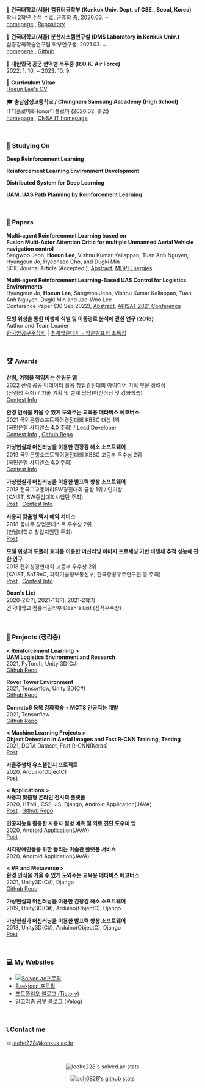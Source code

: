 **🏫 건국대학교(서울) 컴퓨터공학부 (Konkuk Univ. Dept. of CSE., Seoul, Korea)** <br> 학사 2학년 수석 수료, 군휴학 중, 2020.03. ~ <br> [homepage](http://cse.konkuk.ac.kr/main.do) , [Repository](https://github.com/leehe228/Konkuk-CSE) 

**🔬 건국대학교(서울) 분산시스템연구실 (DMS Laboratory in Konkuk Univ.)** <br> 심층강화학습연구팀 학부연구생, 2021.03. ~ <br> [homepage](https://dmslab-konkuk.github.io/) , [Github](https://github.com/dmslab-konkuk)

**🛫 대한민국 공군 현역병 복무중 (R.O.K. Air Force)** <br> 2022. 1. 10. ~ 2023. 10. 9.

**🎪 Curriculum Vitae** <br> [Hoeun Lee's CV](https://github.com/leehe228/leehe228/blob/main/CV.md)

**🎓 충남삼성고등학교 / Chungnam Samsung Aacademy (High School)** <br> IT디플로마&Honor디플로마 (2020.02. 졸업) <br> [homepage](https://cnsa.hs.kr/hpw) , [CNSA IT homepage](http://it.cnsa.hs.kr/)

<br>

### 🥁 Studying On
**Deep Reinforcement Learning**

**Reinforcement Learning Environment Development**

**Distributed System for Deep Learning**

**UAM, UAS Path Planning by Reinforcement Learning**

<br>

### 📃 Papers
**Multi-agent Reinforcement Learning based on** <br> **Fusion Multi-Actor Attention Critic for multiple Unmanned Aerial Vehicle navigation control** <br> Sangwoo Jeon, **Hoeun Lee**, Vishnu Kumar Kaliappan, Tuan Anh Nguyen, Hyungeun Jo, Hyeonseo Cho, and Dugki Min <br> SCIE Journal Article (Accepted.), [Abstract](https://www.mdpi.com/1996-1073/15/19/7426), [MDPI Energies](https://www.mdpi.com/journal/energies)

**Multi-agent Reinforcement Learning-Based UAS Control for Logistics Environments** <br> Hyungeun Jo, **Hoeun Lee**, Sangwoo Jeon, Vishnu Kumar Kaliappan, Tuan Anh Nguyen, Dugki Min and Jae-Woo Lee  <br> Conference Paper (30 Sep 2022), [Abstract](https://link.springer.com/chapter/10.1007/978-981-19-2635-8_71), [APISAT 2021 Conference](https://apisat2021.org/) 

**모형 위성을 통한 비행체 식별 및 이동경로 분석에 관한 연구 (2018)** <br> Author and Team Leader <br> [한국항공우주학회](http://ksas.or.kr/) | [추계학술대회 - 학술발표회 초록집](http://ksas.or.kr/Publications/sub_05_11.asp) 

<br>

### 🏆 Awards
**산림, 여행을 책임지는 산림꾼 앱** <br> 2022 산림 공공·빅데이터 활용 창업경진대회 아이디어 기획 부문 장려상 <br> (산림청 주최) / 기술 기획 및 설계 담당(머신러닝 및 강화학습) <br> [Contest Info](https://www.bigdata-forest.kr/support/notice/20220818173423)

**환경 인식을 키울 수 있게 도와주는 교육용 메타버스 에코버스** <br> 2021 국민은행소프트웨어경진대회 KBSC 대상 1위 <br> (국민은행 사피엔스 4.0 주최) / Lead Developer <br> [Contest Info](https://www.kbsccoding.com/board/board.php?bo_table=notice&wr_id=67) , [Github Repo](https://github.com/leehe228/Ecoverse)

**가상현실과 머신러닝을 이용한 긴장감 해소 소프트웨어** <br> 2019 국민은행소프트웨어경진대회 KBSC 고등부 우수상 2위 <br> (국민은행 사피엔스 4.0 주최) <br> [Contest Info](https://www.kbsccoding.com/board/board.php?bo_table=notice&wr_id=42&page=2)

**가상현실과 머신러닝을 이용한 발표력 향상 소프트웨어** <br> 2018 전국고교동아리SW경진대회 금상 1위 / 인기상 <br> (KAIST, SW중심대학사업단 주최) <br> [Post](https://deepdeepit.tistory.com/50) , [Contest Info](https://www.highschool-swcontest.com/)

**사용자 맞춤형 택시 예약 서비스** <br> 2018 꿈나무 창업콘테스트 우수상 2위 <br> (한남대학교 창업지원단 주최) <br> [Post](https://deepdeepit.tistory.com/80)

**모델 위성과 도플러 효과를 이용한 머신러닝 이미지 프로세싱 기반 비행체 추적 성능에 관한 연구** <br> 2018 캔위성경연대회 고등부 우수상 2위 <br> (KAIST, SaTReC, 과학기술정보통신부, 한국항공우주연구원 등 주최) <br> [Post](https://deepdeepit.tistory.com/45) , [Contest Info](http://cansat.kaist.ac.kr/)

**Dean's List** <br> 2020-2학기, 2021-1학기, 2021-2학기 <br> 건국대학교 컴퓨터공학부 Dean's List (성적우수상) 

<br>

### 🎨 Projects (정리중)
**< Reinforcement Learning >** <br>
**UAM Logistics Environment and Research** <br> 2021, PyTorch, Unity 3D(C#) <br> [Github Repo](https://github.com/dmslab-konkuk/LogisticsEnv)

**Rover Tower Environment** <br> 2021, Tensorflow, Unity 3D(C#) <br> [Github Repo](https://github.com/dmslab-konkuk/RoverTowerEnv)

**Connetc6 육목 강화학습 + MCTS 인공지능 개발** <br> 2021, Tensorflow <br> [Github Repo](https://github.com/leehe228/Connect6RL)

**< Machine Learning Projects >** <br>
**Object Detection in Aerial Images and Fast R-CNN Training, Testing** <br> 2021, DOTA Dataset, Fast R-CNN(Keras) <br> [Post](https://deepdeepit.tistory.com/126)

**자율주행차 유스챌린지 프로젝트** <br> 2020, Arduino(ObjectC) <br> [Post](https://deepdeepit.tistory.com/103)

**< Applications >** <br>
**사용자 맞춤형 온라인 전시회 플랫폼** <br> 2020, HTML, CSS, JS, Django, Android Application(JAVA) <br> [Post](https://deepdeepit.tistory.com/104) , [Github Repo](https://github.com/leehe228/Django_Palette)

**인공지능을 활용한 사용자 질병 예측 및 의료 진단 도우미 앱** <br> 2020, Android Application(JAVA) <br> [Post](https://deepdeepit.tistory.com/101)

**시각장애인들을 위한 들리는 미술관 플랫폼 서비스** <br> 2020, Android Application(JAVA)

**< VR and Metaverse >** <br>
**환경 인식을 키울 수 있게 도와주는 교육용 메타버스 에코버스** <br> 2021, Unity3D(C#), Django <br> [Github Repo](https://github.com/leehe228/Ecoverse)

**가상현실과 머신러닝을 이용한 긴장감 해소 소프트웨어** <br> 2019, Unity3D(C#), Arduino(ObjectC), Django

**가상현실과 머신러닝을 이용한 발표력 향상 소프트웨어** <br> 2018, Unity3D(C#), Arduino(ObjectC), Django <br> [Post](https://deepdeepit.tistory.com/50)

<br>

### 💻 My Websites
- [![Solved.ac프로필](http://mazassumnida.wtf/api/mini/generate_badge?boj=leehe228)](https://solved.ac/profile/leehe228)
- [Baekjoon 프로필](https://www.acmicpc.net/user/leehe228)
- [포트폴리오 블로그 (Tistory)](https://deepdeepit.tistory.com/)
- [알고리즘 공부 블로그 (Velog)](https://velog.io/@leehe228)

<br>

### 📞 Contact me
✉ leehe228@konkuk.ac.kr


<br>

<div align="center">

![leehe228's solved.ac stats](https://github-readme-solvedac.hyp3rflow.vercel.app/api/?handle=leehe228)

[![pch6828's github stats](https://github-readme-stats.vercel.app/api?username=leehe228&show_icons=true&include_all_commits=true&count_private=true)](https://github-readme-stats.vercel.app/api?username=leehe228)

</div>
